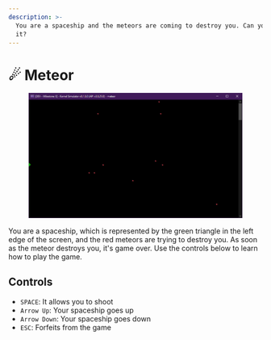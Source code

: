```yaml
---
description: >-
  You are a spaceship and the meteors are coming to destroy you. Can you save
  it?
---
```


# ☄ Meteor

<figure><img src="../../../.gitbook/assets/image (35).png" alt=""><figcaption></figcaption></figure>

You are a spaceship, which is represented by the green triangle in the left edge of the screen, and the red meteors are trying to destroy you. As soon as the meteor destroys you, it's game over. Use the controls below to learn how to play the game.

## Controls

* `SPACE`: It allows you to shoot
* `Arrow Up`: Your spaceship goes up
* `Arrow Down`: Your spaceship goes down
* `ESC`: Forfeits from the game
